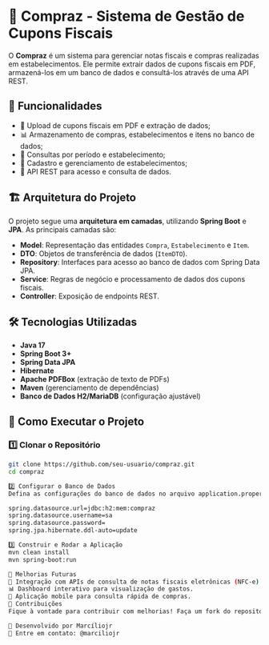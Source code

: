 # 🛒 Compraz - Sistema de Gestão de Cupons Fiscais

O **Compraz** é um sistema para gerenciar notas fiscais e compras realizadas em estabelecimentos. Ele permite extrair dados de cupons fiscais em PDF, armazená-los em um banco de dados e consultá-los através de uma API REST.

## 📌 Funcionalidades

- 📂 Upload de cupons fiscais em PDF e extração de dados;
- 📊 Armazenamento de compras, estabelecimentos e itens no banco de dados;
- 🔎 Consultas por período e estabelecimento;
- 🏪 Cadastro e gerenciamento de estabelecimentos;
- 📄 API REST para acesso e consulta de dados.

## 🏗️ Arquitetura do Projeto

O projeto segue uma **arquitetura em camadas**, utilizando **Spring Boot** e **JPA**. As principais camadas são:

- **Model**: Representação das entidades `Compra`, `Estabelecimento` e `Item`.
- **DTO**: Objetos de transferência de dados (`ItemDTO`).
- **Repository**: Interfaces para acesso ao banco de dados com Spring Data JPA.
- **Service**: Regras de negócio e processamento de dados dos cupons fiscais.
- **Controller**: Exposição de endpoints REST.


## 🛠️ Tecnologias Utilizadas

- **Java 17**
- **Spring Boot 3+**
- **Spring Data JPA**
- **Hibernate**
- **Apache PDFBox** (extração de texto de PDFs)
- **Maven** (gerenciamento de dependências)
- **Banco de Dados H2/MariaDB** (configuração ajustável)

## 🚀 Como Executar o Projeto

### 1️⃣ Clonar o Repositório

```sh
git clone https://github.com/seu-usuario/compraz.git
cd compraz

2️⃣ Configurar o Banco de Dados
Defina as configurações do banco de dados no arquivo application.properties:

spring.datasource.url=jdbc:h2:mem:compraz
spring.datasource.username=sa
spring.datasource.password=
spring.jpa.hibernate.ddl-auto=update

3️⃣ Construir e Rodar a Aplicação
mvn clean install
mvn spring-boot:run

📝 Melhorias Futuras
📌 Integração com APIs de consulta de notas fiscais eletrônicas (NFC-e).
📊 Dashboard interativo para visualização de gastos.
📱 Aplicação mobile para consulta rápida de compras.
🤝 Contribuições
Fique à vontade para contribuir com melhorias! Faça um fork do repositório, crie uma branch com suas alterações e envie um pull request. 🚀

📌 Desenvolvido por Marcíliojr
📧 Entre em contato: @marciliojr
